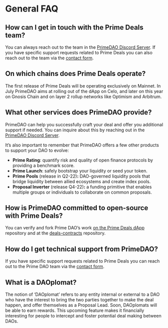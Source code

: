 # <!--CORE CONCEPTS & FAQs-->

# General FAQ

## How can I get in touch with the Prime Deals team?

You can always reach out to the team in the [PrimeDAO Discord Server](https://discord.com/invite/x8v59pG). If you have specific support requests related to Prime Deals you can also reach out to the team via the [contact form](https://form.typeform.com/to/SUCTM812).

## On which chains does Prime Deals operate?

The first release of Prime Deals will be operating exclusively on Mainnet. In July PrimeDAO aims at rolling out of the dApp on Celo, and later on this year on Gnosis Chain and on layer 2 rollup networks like Optimism and Arbitrum.

## What other services does PrimeDAO provide?

PrimeDAO can help you successfully craft your deal and offer you additional support if needed.  You can inquire about this by reaching out in the [PrimeDAO Discord Server](https://discord.com/invite/x8v59pG).

It’s also important to remember that PrimeDAO offers a few other products to support your DAO to evolve:

- **Prime Rating**: quantify risk and quality of open finance protocols by providing a benchmark score.
- **Prime Launch**: safely bootstrap your liquidity or seed your token.
- **Prime Pools** (release in Q2-22)**:** DAO-governed liquidity pools that bridge liquidity between allied ecosystems and create index pools.
- **Proposal Inverter** (release Q4-22)**:** a funding primitive that enables multiple groups or individuals to collaborate on common proposals.

## How is PrimeDAO committed to open-source with Prime Deals?

You can verify and fork Prime DAO’s work [on the Prime Deals dApp](https://github.com/PrimeDAO/prime-deals-dapp) repository and at the [deals-contracts](https://github.com/PrimeDAO/deals-contracts) repository.

## How do I get technical support from PrimeDAO?

If you have specific support requests related to Prime Deals you can reach out to the Prime DAO team via the [contact form](https://form.typeform.com/to/SUCTM812).

## What is a DAOplomat?

The notion of ‘DAOplomat’ refers to any entity internal or external to a DAO who have the interest to bring the two parties together to make the deal happen, and offer themselves as a Proposal Lead. Soon, DAOplomats will be able to earn rewards. This upcoming feature makes it financially interesting for people to intercept and foster potential deal making between DAOs.